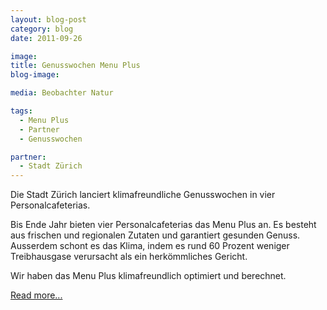 ```yaml
---
layout: blog-post
category: blog
date: 2011-09-26

image:
title: Genusswochen Menu Plus
blog-image:

media: Beobachter Natur

tags:
  - Menu Plus
  - Partner
  - Genusswochen

partner:
  - Stadt Zürich
---
```


Die Stadt Zürich lanciert klimafreundliche Genusswochen in vier Personalcafeterias.

Bis Ende Jahr bieten vier Personalcafeterias das Menu Plus an. Es besteht aus frischen und regionalen Zutaten und garantiert gesunden Genuss. Ausserdem schont es das Klima, indem es rund 60 Prozent weniger Treibhausgase verursacht als ein herkömmliches Gericht.

Wir haben das Menu Plus klimafreundlich optimiert und berechnet.

[Read more...][1]

[1]: http://www.stadt-zuerich.ch/menu-plus
